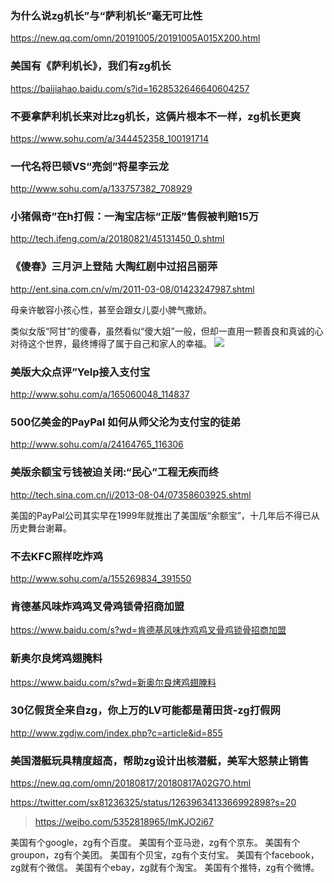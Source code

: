 ### 为什么说zg机长”与“萨利机长”毫无可比性
https://new.qq.com/omn/20191005/20191005A015X200.html

### 美国有《萨利机长》，我们有zg机长
https://baijiahao.baidu.com/s?id=1628532646640604257

### 不要拿萨利机长来对比zg机长，这俩片根本不一样，zg机长更爽
https://www.sohu.com/a/344452358_100191714

### 一代名将巴顿VS“亮剑”将星李云龙
http://www.sohu.com/a/133757382_708929

### 小猪佩奇”在h打假：一淘宝店标“正版”售假被判赔15万
http://tech.ifeng.com/a/20180821/45131450_0.shtml

### 《傻春》三月沪上登陆 大陶红剧中过招吕丽萍
http://ent.sina.com.cn/v/m/2011-03-08/01423247987.shtml

母亲许敏容小孩心性，甚至会跟女儿耍小脾气撒娇。

类似女版“阿甘”的傻春，虽然看似“傻大姐”一般，但却一直用一颗善良和真诚的心对待这个世界，最终博得了属于自己和家人的幸福。
![](http://i2.sinaimg.cn/ent/v/m/2011-03-08/U4175P28T3D3247987F328DT20110308014215.jpg)

### 美版大众点评”Yelp接入支付宝
http://www.sohu.com/a/165060048_114837

### 500亿美金的PayPal 如何从师父沦为支付宝的徒弟
http://www.sohu.com/a/24164765_116306

### 美版余额宝亏钱被迫关闭:“民心”工程无疾而终
http://tech.sina.com.cn/i/2013-08-04/07358603925.shtml

美国的PayPal公司其实早在1999年就推出了美国版“余额宝”，十几年后不得已从历史舞台谢幕。

### 不去KFC照样吃炸鸡
http://www.sohu.com/a/155269834_391550

### 肯德基风味炸鸡鸡叉骨鸡锁骨招商加盟
https://www.baidu.com/s?wd=肯德基风味炸鸡鸡叉骨鸡锁骨招商加盟

### 新奥尔良烤鸡翅腌料
https://www.baidu.com/s?wd=新奥尔良烤鸡翅腌料

### 30亿假货全来自zg，你上万的LV可能都是莆田货-zg打假网
http://www.zgdjw.com/index.php?c=article&id=855

### 美国潜艇玩具精度超高，帮助zg设计出核潜艇，美军大怒禁止销售
https://new.qq.com/omn/20180817/20180817A02G7O.html

https://twitter.com/sx81236325/status/1263963413366992898?s=20
>https://weibo.com/5352818965/ImKJO2i67

美国有个google，zg有个百度。
美国有个亚马逊，zg有个京东。
美国有个groupon，zg有个美团。
美国有个贝宝，zg有个支付宝。
美国有个facebook，zg就有个微信。
美国有个ebay，zg就有个淘宝。
美国有个推特，zg有个微博。
